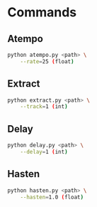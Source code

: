 # Commands

## Atempo

```sh
python atempo.py <path> \
    --rate=25 (float)
```

## Extract

```sh
python extract.py <path> \
    --track=1 (int)
```

## Delay

```sh
python delay.py <path> \
    --delay=1 (int)
```

## Hasten

```sh
python hasten.py <path> \
    --hasten=1.0 (float)
```
